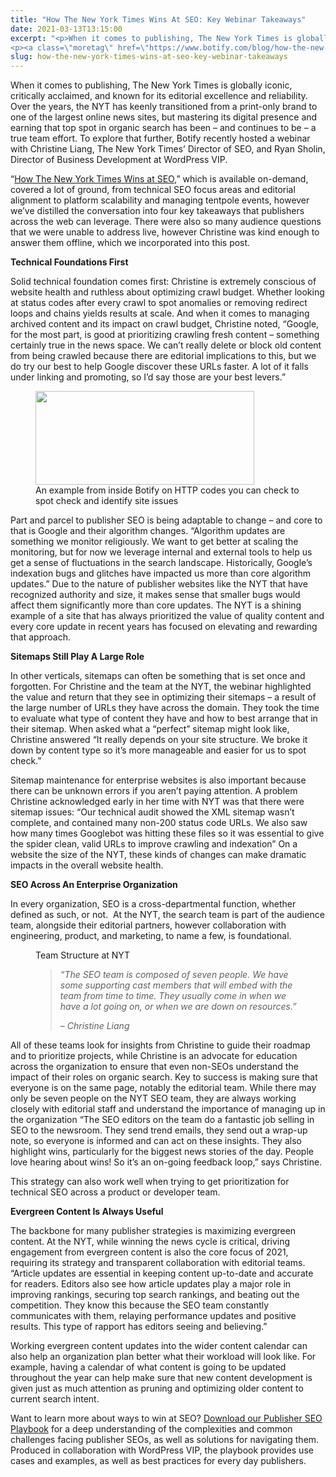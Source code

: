 ```yaml
---
title: "How The New York Times Wins At SEO: Key Webinar Takeaways"
date: 2021-03-13T13:15:00
excerpt: "<p>When it comes to publishing, The New York Times is globally iconic, critically acclaimed, and known for its editorial excellence and reliability. Over the years, the NYT has keenly transitioned from a print-only brand to one of the largest online news sites, but mastering its digital presence and earning that top spot in organic search&hellip; </p>
<p><a class=\"moretag\" href=\"https://www.botify.com/blog/how-the-new-york-times-wins-at-seo-key-webinar-takeaways\">Read the full article</a></p>"
slug: how-the-new-york-times-wins-at-seo-key-webinar-takeaways
---
```



<p>When it comes to publishing, The New York Times is globally iconic, critically acclaimed, and known for its editorial excellence and reliability. Over the years, the NYT has keenly transitioned from a print-only brand to one of the largest online news sites, but mastering its digital presence and earning that top spot in organic search has been &#8211; and continues to be &#8211; a true team effort. To explore that further, Botify recently hosted a webinar with Christine Liang, The New York Times’ Director of SEO, and Ryan Sholin, Director of Business Development at WordPress VIP. </p>



<p>“<a href="https://lp.botify.com/en-us/webinar/how-the-new-york-times-wins-at-seo">How The New York Times Wins at SEO</a>,” which is available on-demand, covered a lot of ground, from technical SEO focus areas and editorial alignment to platform scalability and managing tentpole events, however we’ve distilled the conversation into four key takeaways that publishers across the web can leverage. There were also so many audience questions that we were unable to address live, however Christine was kind enough to answer them offline, which we incorporated into this post.&nbsp;</p>



<p><strong>Technical Foundations First&nbsp;</strong></p>



<p>Solid technical foundation comes first: Christine is extremely conscious of website health and ruthless about optimizing crawl budget. Whether looking at status codes after every crawl to spot anomalies or removing redirect loops and chains yields results at scale. And when it comes to managing archived content and its impact on crawl budget, Christine noted, “Google, for the most part, is good at prioritizing crawling fresh content &#8211; something certainly true in the news space. We can&#8217;t really delete or block old content from being crawled because there are editorial implications to this, but we do try our best to help Google discover these URLs faster. A lot of it falls under linking and promoting, so I&#8217;d say those are your best levers.” </p>



<div class="wp-block-image"><figure class="aligncenter is-resized"><img loading="lazy" decoding="async" src="https://lh5.googleusercontent.com/14ewQZCJEnPLr3o6t4iKLcBkabgP0oRv2slFwA8vsKzFZ-zEjcXVso07o9S2rlN-x7tVOo8nRgFTmyraJDC8TxPqCW4gBvhPaLIBIcPLjDVMCLhiVPbtvOsQe_3hnRC_IyE4xEhR" alt="" width="350" height="150"/><figcaption>An example from inside Botify on HTTP codes you can check to spot check and identify site issues </figcaption></figure></div>



<p>Part and parcel to publisher SEO is being adaptable to change &#8211; and core to that is Google and their algorithm changes. “Algorithm updates are something we monitor religiously. We want to get better at scaling the monitoring, but for now we leverage internal and external tools to help us get a sense of fluctuations in the search landscape. Historically, Google&#8217;s indexation bugs and glitches have impacted us more than core algorithm updates.” Due to the nature of publisher websites like the NYT that have recognized authority and size, it makes sense that smaller bugs would affect them significantly more than core updates. The NYT is a shining example of a site that has always prioritized the value of quality content and every core update in recent years has focused on elevating and rewarding that approach.&nbsp;</p>



<p><strong>Sitemaps Still Play A Large Role&nbsp;</strong></p>



<p>In other verticals, sitemaps can often be something that is set once and forgotten. For Christine and the team at the NYT, the webinar highlighted the value and return that they see in optimizing their sitemaps &#8211; a result of the large number of URLs they have across the domain. They took the time to evaluate what type of content they have and how to best arrange that in their sitemap. When asked what a “perfect” sitemap might look like, Christine answered “It really depends on your site structure. We broke it down by content type so it&#8217;s more manageable and easier for us to spot check.”&nbsp;</p>



<p>Sitemap maintenance for enterprise websites is also important because there can be unknown errors if you aren’t paying attention. A problem Christine acknowledged early in her time with NYT was that there were sitemap issues: “Our technical audit showed the XML sitemap wasn&#8217;t complete, and contained many non-200 status code URLs. We also saw how many times Googlebot was hitting these files so it was essential to give the spider clean, valid URLs to improve crawling and indexation” On a website the size of the NYT, these kinds of changes can make dramatic impacts in the overall website health.&nbsp;</p>



<p><strong>SEO Across An Enterprise Organization</strong></p>



<p>In every organization, SEO is a cross-departmental function, whether defined as such, or not.&nbsp; At the NYT, the search team is part of the audience team, alongside their editorial partners, however collaboration with engineering, product, and marketing, to name a few, is foundational.&nbsp;</p>



<div class="wp-block-image"><figure class="aligncenter is-resized"><img decoding="async" src="https://lh6.googleusercontent.com/53LTWF_vdCvoa-Gv_gN9qnoLz-AGkQtgq-BJ_Kp4S6vysDXeodztkZYdSH95qHySB-3aBBBKr03qEIyJZRQlqSf4c_cvzIAPN9ZoLC_IcB6YLeai0HNetX9YJRALfODXfJTu79Tz" alt="" width="-279" height="-87"/><figcaption>Team Structure at NYT</figcaption></figure></div>



<figure class="wp-block-pullquote"><blockquote><p><em>“The SEO team is composed of seven people. We have some supporting cast members that will embed with the team from time to time. They usually come in when we have a lot going on, or when we are down on resources.”&nbsp;</em></p><cite>&#8211; Christine Liang</cite></blockquote></figure>



<p>All of these teams look for insights from Christine to guide their roadmap and to prioritize projects, while Christine is an advocate for education across the organization to ensure that even non-SEOs understand the impact of their roles on organic search. Key to success is making sure that everyone is on the same page, notably the editorial team. While there may only be seven people on the NYT SEO team, they are always working closely with editorial staff and understand the importance of managing up in the organization “The SEO editors on the team do a fantastic job selling in SEO to the newsroom. They send trend emails, they send out a wrap-up note, so everyone is informed and can act on these insights. They also highlight wins, particularly for the biggest news stories of the day. People love hearing about wins! So it&#8217;s an on-going feedback loop,” says Christine.&nbsp;</p>



<p>This strategy can also work well when trying to get prioritization for technical SEO across a product or developer team.&nbsp;</p>



<p><strong>Evergreen Content Is Always Useful&nbsp;</strong></p>



<p>The backbone for many publisher strategies is maximizing evergreen content. At the NYT, while winning the news cycle is critical, driving engagement from evergreen content is also the core focus of 2021, requiring its strategy and transparent collaboration with editorial teams. “Article updates are essential in keeping content up-to-date and accurate for readers. Editors also see how article updates play a major role in improving rankings, securing top search rankings, and beating out the competition. They know this because the SEO team constantly communicates with them, relaying performance updates and positive results. This type of rapport has editors seeing and believing.” </p>



<p>Working evergreen content updates into the wider content calendar can also help an organization plan better what their workload will look like. For example, having a calendar of what content is going to be updated throughout the year can help make sure that new content development is given just as much attention as pruning and optimizing older content to current search intent.&nbsp;</p>



<p>Want to learn more about ways to win at SEO? <a href="https://www.botify.com/resource/white-papers/the-publisher-seo-playbook">Download our Publisher SEO Playbook</a> for a deep understanding of the complexities and common challenges facing publisher SEOs, as well as solutions for navigating them. Produced in collaboration with WordPress VIP, the playbook provides use cases and examples, as well as best practices for every day publishers.&nbsp;</p>
